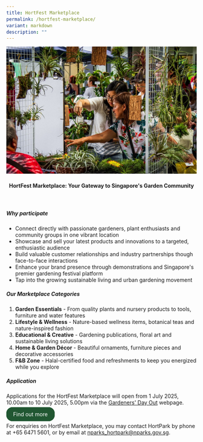 ```yaml
---
title: HortFest Marketplace
permalink: /hortfest-marketplace/
variant: markdown
description: ""
---
```

<style>
	.wrapper {
		display: grid;
		grid-template-columns: repeat(auto-fit, minmax(280px, 1fr));
		grid-template-rows: auto-fit;
		column-gap: 10px;
		row-gap: 10px;
	}

	.box {
		border: solid 1px #215732 ;
		border-radius: 5px;
		padding: 5px 10px 15px 10px;
	}
		
		  .button-primary {
    background-color: #215732;
    border: 2px solid #215732;
    padding: 0.5rem 1rem;
  	border-radius: 1rem;
    color: white !important;
	  text-decoration: none !important;
  }
</style>

<img src="/images/HortFest%20images/HortPark_MarketPlace.jpg">
<br>
<header>
	<h4>HortFest Marketplace: Your Gateway to Singapore's Garden Community
</h4></header>

<h5>Why participate</h5>
<section>
	<p></p><ul>
	<li>Connect directly with passionate gardeners, plant enthusiasts and community groups in one vibrant location</li>
	<li>Showcase and sell your latest products and innovations to a targeted, enthusiastic audience</li>
	<li>Build valuable customer relationships and industry partnerships though face-to-face interactions</li>
	<li>Enhance your brand presence through demonstrations and Singapore's premier gardening festival platform</li>
	<li>Tap into the growing sustainable living and urban gardening movement</li>
</ul><p></p></section>
	
<h5>Our Marketplace Categories</h5>
<section>
	<p></p><ol>
	<li><b>Garden Essentials</b> - From quality plants and nursery products to tools, furniture and water features</li>
	<li><b>Lifestyle &amp; Wellness</b> - Nature-based wellness items, botanical teas and nature-inspired fashion</li>
	<li><b>Educational &amp; Creative</b> - Gardening publications, floral art and sustainable living solutions</li>
	<li><b>Home &amp; Garden Décor</b> - Beautiful ornaments, furniture pieces and decorative accessories</li>
	<li><b>F&amp;B Zone</b> - Halal-certified food and refreshments to keep you energized while you explore</li>
	</ol><p></p>
</section>

<h5>Application</h5>
<section>
	<p>Applications for the HortFest Marketplace will open from 1 July 2025, 10.00am to 10 July 2025, 5.00pm via the <a target="_blank" href="https://www.nparks.gov.sg/visit/parks/hortpark/activities/gardeners-day-out#marketplacebooth">Gardeners' Day Out</a> webpage.</p>
	<a target="_blank" class="button-primary" href="https://www.nparks.gov.sg/visit/parks/hortpark/activities/gardeners-day-out#marketplacebooth">Find out more</a>
	<p>For enquiries on HortFest Marketplace, you may contact HortPark by phone at +65 6471 5601, or by email at <a href="_mailto:nparks_hortpark@nparks.gov.sg">nparks_hortpark@nparks.gov.sg</a>.</p>
</section>